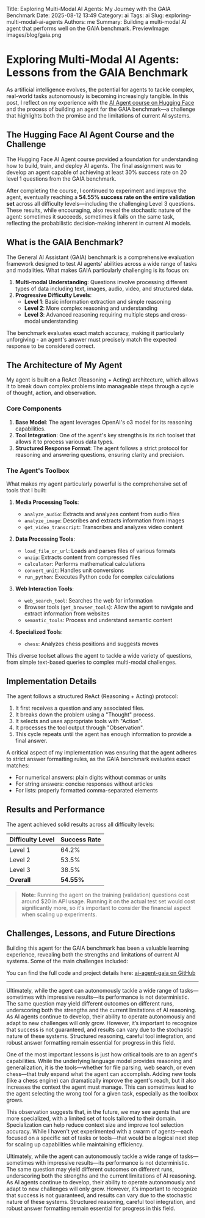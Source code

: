 Title: Exploring Multi-Modal AI Agents: My Journey with the GAIA Benchmark
Date: 2025-08-12 13:49
Category: ai
Tags: ai
Slug: exploring-multi-modal-ai-agents
Authors: me
Summary: Building a multi-modal AI agent that performs well on the GAIA benchmark.
PreviewImage: images/blog/gaia.png


# Exploring Multi-Modal AI Agents: Lessons from the GAIA Benchmark

As artificial intelligence evolves, the potential for agents to tackle complex, real-world tasks autonomously is becoming increasingly tangible. In this post, I reflect on my experience with the [AI Agent course on Hugging Face](https://huggingface.co/learn/agents-course/en/unit0/introduction) and the process of building an agent for the GAIA benchmark—a challenge that highlights both the promise and the limitations of current AI systems.

## The Hugging Face AI Agent Course and the Challenge

The Hugging Face AI Agent course provided a foundation for understanding how to build, train, and deploy AI agents. The final assignment was to develop an agent capable of achieving at least 30% success rate on 20 level 1 questions from the GAIA benchmark.

After completing the course, I continued to experiment and improve the agent, eventually reaching a **54.55% success rate on the entire validation set** across all difficulty levels—including the challenging Level 3 questions. These results, while encouraging, also reveal the stochastic nature of the agent: sometimes it succeeds, sometimes it fails on the same task, reflecting the probabilistic decision-making inherent in current AI models.

## What is the GAIA Benchmark?

The General AI Assistant (GAIA) benchmark is a comprehensive evaluation framework designed to test AI agents' abilities across a wide range of tasks and modalities. What makes GAIA particularly challenging is its focus on:

1. **Multi-modal Understanding**: Questions involve processing different types of data including text, images, audio, video, and structured data.
2. **Progressive Difficulty Levels**:  
   - **Level 1**: Basic information extraction and simple reasoning
   - **Level 2**: More complex reasoning and understanding
   - **Level 3**: Advanced reasoning requiring multiple steps and cross-modal understanding

The benchmark evaluates exact match accuracy, making it particularly unforgiving - an agent's answer must precisely match the expected response to be considered correct.

## The Architecture of My Agent

My agent is built on a ReAct (Reasoning + Acting) architecture, which allows it to break down complex problems into manageable steps through a cycle of thought, action, and observation.

### Core Components

1. **Base Model**: The agent leverages OpenAI's o3 model for its reasoning capabilities.
2. **Tool Integration**: One of the agent's key strengths is its rich toolset that allows it to process various data types.
3. **Structured Response Format**: The agent follows a strict protocol for reasoning and answering questions, ensuring clarity and precision.

### The Agent's Toolbox

What makes my agent particularly powerful is the comprehensive set of tools that I built:

1. **Media Processing Tools**:
   - `analyze_audio`: Extracts and analyzes content from audio files
   - `analyze_image`: Describes and extracts information from images
   - `get_video_transcript`: Transcribes and analyzes video content

2. **Data Processing Tools**:
   - `load_file_or_url`: Loads and parses files of various formats
   - `unzip`: Extracts content from compressed files
   - `calculator`: Performs mathematical calculations
   - `convert_unit`: Handles unit conversions
   - `run_python`: Executes Python code for complex calculations

3. **Web Interaction Tools**:
   - `web_search_tool`: Searches the web for information
   - Browser tools (`get_browser_tools`): Allow the agent to navigate and extract information from websites
   - `semantic_tools`: Process and understand semantic content

4. **Specialized Tools**:
   - `chess`: Analyzes chess positions and suggests moves

This diverse toolset allows the agent to tackle a wide variety of questions, from simple text-based queries to complex multi-modal challenges.

## Implementation Details

The agent follows a structured ReAct (Reasoning + Acting) protocol:

1. It first receives a question and any associated files.
2. It breaks down the problem using a "Thought" process.
3. It selects and uses appropriate tools with "Action".
4. It processes the tool output through "Observation".
5. This cycle repeats until the agent has enough information to provide a final answer.

A critical aspect of my implementation was ensuring that the agent adheres to strict answer formatting rules, as the GAIA benchmark evaluates exact matches:

- For numerical answers: plain digits without commas or units
- For string answers: concise responses without articles
- For lists: properly formatted comma-separated elements

## Results and Performance

The agent achieved solid results across all difficulty levels:

| Difficulty Level | Success Rate |
|------------------|--------------|
| Level 1          | 64.2%        |
| Level 2          | 53.5%        |
| Level 3          | 38.5%        |
| **Overall**      | **54.55%**   |

> **Note:** Running the agent on the training (validation) questions cost around $20 in API usage. Running it on the actual test set would cost significantly more, so it's important to consider the financial aspect when scaling up experiments.

## Challenges, Lessons, and Future Directions

Building this agent for the GAIA benchmark has been a valuable learning experience, revealing both the strengths and limitations of current AI systems. Some of the main challenges included:

You can find the full code and project details here: [ai-agent-gaia on GitHub](https://github.com/tartieret/ai-agent-gaia)

---

Ultimately, while the agent can autonomously tackle a wide range of tasks—sometimes with impressive results—its performance is not deterministic. The same question may yield different outcomes on different runs, underscoring both the strengths and the current limitations of AI reasoning. As AI agents continue to develop, their ability to operate autonomously and adapt to new challenges will only grow. However, it’s important to recognize that success is not guaranteed, and results can vary due to the stochastic nature of these systems. Structured reasoning, careful tool integration, and robust answer formatting remain essential for progress in this field.

One of the most important lessons is just how critical tools are to an agent's capabilities. While the underlying language model provides reasoning and generalization, it is the tools—whether for file parsing, web search, or even chess—that truly expand what the agent can accomplish. Adding new tools (like a chess engine) can dramatically improve the agent's reach, but it also increases the context the agent must manage. This can sometimes lead to the agent selecting the wrong tool for a given task, especially as the toolbox grows.

This observation suggests that, in the future, we may see agents that are more specialized, with a limited set of tools tailored to their domain. Specialization can help reduce context size and improve tool selection accuracy. While I haven't yet experimented with a swarm of agents—each focused on a specific set of tasks or tools—that would be a logical next step for scaling up capabilities while maintaining efficiency.

Ultimately, while the agent can autonomously tackle a wide range of tasks—sometimes with impressive results—its performance is not deterministic. The same question may yield different outcomes on different runs, underscoring both the strengths and the current limitations of AI reasoning. As AI agents continue to develop, their ability to operate autonomously and adapt to new challenges will only grow. However, it’s important to recognize that success is not guaranteed, and results can vary due to the stochastic nature of these systems. Structured reasoning, careful tool integration, and robust answer formatting remain essential for progress in this field.
